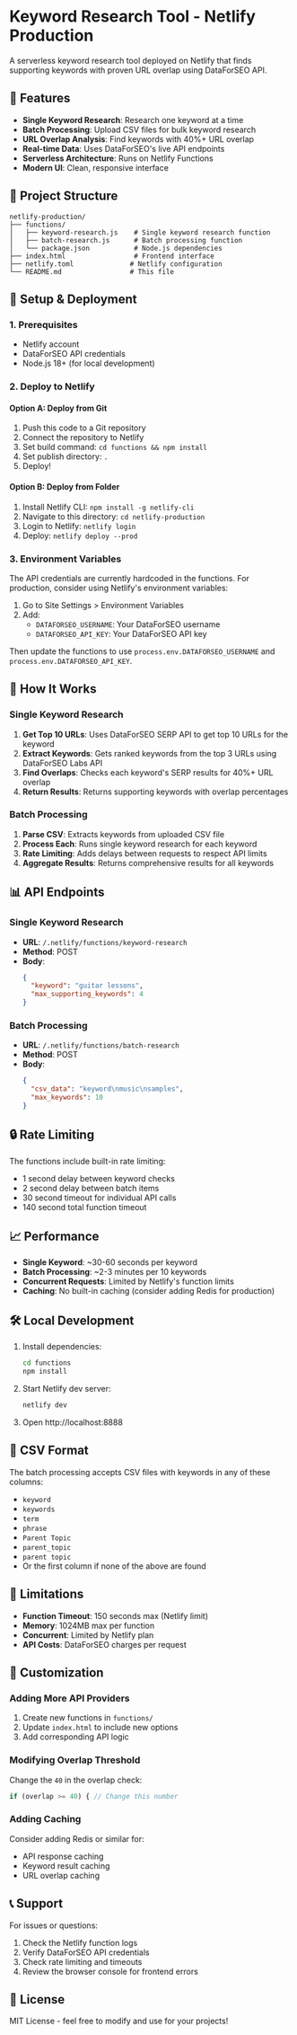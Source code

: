 # Keyword Research Tool - Netlify Production

A serverless keyword research tool deployed on Netlify that finds supporting keywords with proven URL overlap using DataForSEO API.

## 🚀 Features

- **Single Keyword Research**: Research one keyword at a time
- **Batch Processing**: Upload CSV files for bulk keyword research
- **URL Overlap Analysis**: Find keywords with 40%+ URL overlap
- **Real-time Data**: Uses DataForSEO's live API endpoints
- **Serverless Architecture**: Runs on Netlify Functions
- **Modern UI**: Clean, responsive interface

## 📁 Project Structure

```
netlify-production/
├── functions/
│   ├── keyword-research.js    # Single keyword research function
│   ├── batch-research.js      # Batch processing function
│   └── package.json           # Node.js dependencies
├── index.html                 # Frontend interface
├── netlify.toml              # Netlify configuration
└── README.md                 # This file
```

## 🔧 Setup & Deployment

### 1. Prerequisites
- Netlify account
- DataForSEO API credentials
- Node.js 18+ (for local development)

### 2. Deploy to Netlify

#### Option A: Deploy from Git
1. Push this code to a Git repository
2. Connect the repository to Netlify
3. Set build command: `cd functions && npm install`
4. Set publish directory: `.`
5. Deploy!

#### Option B: Deploy from Folder
1. Install Netlify CLI: `npm install -g netlify-cli`
2. Navigate to this directory: `cd netlify-production`
3. Login to Netlify: `netlify login`
4. Deploy: `netlify deploy --prod`

### 3. Environment Variables
The API credentials are currently hardcoded in the functions. For production, consider using Netlify's environment variables:

1. Go to Site Settings > Environment Variables
2. Add:
   - `DATAFORSEO_USERNAME`: Your DataForSEO username
   - `DATAFORSEO_API_KEY`: Your DataForSEO API key

Then update the functions to use `process.env.DATAFORSEO_USERNAME` and `process.env.DATAFORSEO_API_KEY`.

## 🎯 How It Works

### Single Keyword Research
1. **Get Top 10 URLs**: Uses DataForSEO SERP API to get top 10 URLs for the keyword
2. **Extract Keywords**: Gets ranked keywords from the top 3 URLs using DataForSEO Labs API
3. **Find Overlaps**: Checks each keyword's SERP results for 40%+ URL overlap
4. **Return Results**: Returns supporting keywords with overlap percentages

### Batch Processing
1. **Parse CSV**: Extracts keywords from uploaded CSV file
2. **Process Each**: Runs single keyword research for each keyword
3. **Rate Limiting**: Adds delays between requests to respect API limits
4. **Aggregate Results**: Returns comprehensive results for all keywords

## 📊 API Endpoints

### Single Keyword Research
- **URL**: `/.netlify/functions/keyword-research`
- **Method**: POST
- **Body**: 
  ```json
  {
    "keyword": "guitar lessons",
    "max_supporting_keywords": 4
  }
  ```

### Batch Processing
- **URL**: `/.netlify/functions/batch-research`
- **Method**: POST
- **Body**:
  ```json
  {
    "csv_data": "keyword\nmusic\nsamples",
    "max_keywords": 10
  }
  ```

## 🔒 Rate Limiting

The functions include built-in rate limiting:
- 1 second delay between keyword checks
- 2 second delay between batch items
- 30 second timeout for individual API calls
- 140 second total function timeout

## 📈 Performance

- **Single Keyword**: ~30-60 seconds per keyword
- **Batch Processing**: ~2-3 minutes per 10 keywords
- **Concurrent Requests**: Limited by Netlify's function limits
- **Caching**: No built-in caching (consider adding Redis for production)

## 🛠️ Local Development

1. Install dependencies:
   ```bash
   cd functions
   npm install
   ```

2. Start Netlify dev server:
   ```bash
   netlify dev
   ```

3. Open http://localhost:8888

## 📝 CSV Format

The batch processing accepts CSV files with keywords in any of these columns:
- `keyword`
- `keywords`
- `term`
- `phrase`
- `Parent Topic`
- `parent_topic`
- `parent topic`
- Or the first column if none of the above are found

## 🚨 Limitations

- **Function Timeout**: 150 seconds max (Netlify limit)
- **Memory**: 1024MB max per function
- **Concurrent**: Limited by Netlify plan
- **API Costs**: DataForSEO charges per request

## 🔧 Customization

### Adding More API Providers
1. Create new functions in `functions/`
2. Update `index.html` to include new options
3. Add corresponding API logic

### Modifying Overlap Threshold
Change the `40` in the overlap check:
```javascript
if (overlap >= 40) { // Change this number
```

### Adding Caching
Consider adding Redis or similar for:
- API response caching
- Keyword result caching
- URL overlap caching

## 📞 Support

For issues or questions:
1. Check the Netlify function logs
2. Verify DataForSEO API credentials
3. Check rate limiting and timeouts
4. Review the browser console for frontend errors

## 📄 License

MIT License - feel free to modify and use for your projects!
